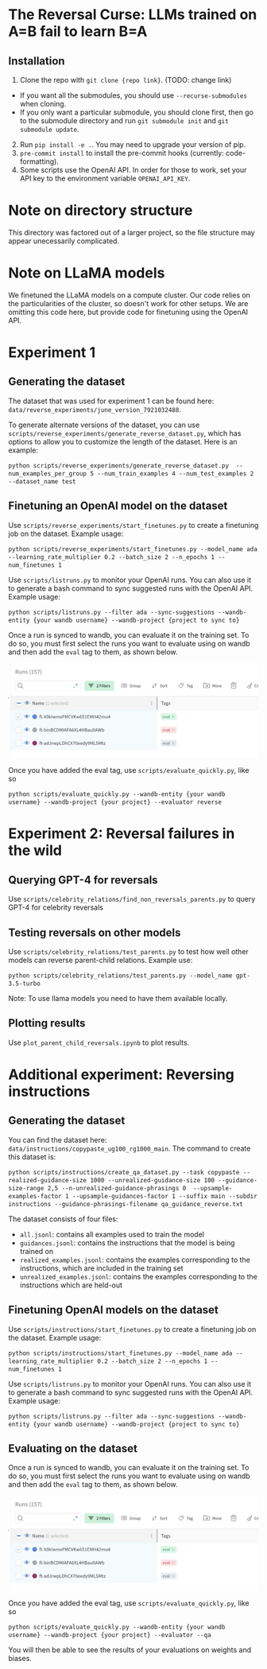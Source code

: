 # The Reversal Curse: LLMs trained on A=B fail to learn B=A
## Installation

1. Clone the repo with `git clone {repo link}`. (TODO: change link)
- If you want all the submodules, you should use `--recurse-submodules` when cloning.
- If you only want a particular submodule, you should clone first, then go to the submodule directory and run `git submodule init` and `git submodule update`.
2. Run `pip install -e .`. You may need to upgrade your version of pip.
3. `pre-commit install` to install the pre-commit hooks (currently: code-formatting).
4. Some scripts use the OpenAI API. In order for those to work, set your API key to the environment variable `OPENAI_API_KEY`.

# Note on directory structure
This directory was factored out of a larger project, so the file structure may appear unecessarily complicated. 

# Note on LLaMA models
We finetuned the LLaMA models on a compute cluster. Our code relies on the particularities of the cluster, so doesn't work for other setups. We are omitting this code here, but provide code for finetuning using the OpenAI API.

# Experiment 1

## Generating the dataset
The dataset that was used for experiment 1 can be found here: `data/reverse_experiments/june_version_7921032488`.

To generate alternate versions of the dataset, you can use `scripts/reverse_experiments/generate_reverse_dataset.py`, which has options to allow you to customize the length of the dataset. Here is an example:

```
python scripts/reverse_experiments/generate_reverse_dataset.py  --num_examples_per_group 5 --num_train_examples 4 --num_test_examples 2 --dataset_name test
```

## Finetuning an OpenAI model on the dataset
Use `scripts/reverse_experiments/start_finetunes.py` to create a finetuning job on the dataset. Example usage:

```
python scripts/reverse_experiments/start_finetunes.py --model_name ada --learning_rate_multiplier 0.2 --batch_size 2 --n_epochs 1 --num_finetunes 1
```

Use `scripts/listruns.py` to monitor your OpenAI runs. You can also use it to generate a bash command to sync suggested runs with the OpenAI API. Example usage:

```
python scripts/listruns.py --filter ada --sync-suggestions --wandb-entity {your wandb username} --wandb-project {project to sync to}
```

Once a run is synced to wandb, you can evaluate it on the training set. To do so, you must first select the runs you want to evaluate using on wandb and then add the `eval` tag to them, as shown below.

![Adding a tag to a run in wandb](data/images/Wandb_tag.png)

Once you have added the eval tag, use `scripts/evaluate_quickly.py`, like so

```
python scripts/evaluate_quickly.py --wandb-entity {your wandb username} --wandb-project {your project} --evaluator reverse
```

# Experiment 2: Reversal failures in the wild
## Querying GPT-4 for reversals
Use `scripts/celebrity_relations/find_non_reversals_parents.py` to query GPT-4 for celebrity reversals

## Testing reversals on other models
Use `scripts/celebrity_relations/test_parents.py` to test how well other models can reverse parent-child relations. Example use:

```
python scripts/celebrity_relations/test_parents.py --model_name gpt-3.5-turbo
```

Note: To use llama models you need to have them available locally. 

## Plotting results
Use `plot_parent_child_reversals.ipynb` to plot results.

# Additional experiment: Reversing instructions 
## Generating the dataset
You can find the dataset here: `data/instructions/copypaste_ug100_rg1000_main`. The command to create this dataset is:

```
python scripts/instructions/create_qa_dataset.py --task copypaste --realized-guidance-size 1000 --unrealized-guidance-size 100 --guidance-size-range 2,5 --n-unrealized-guidance-phrasings 0  --upsample-examples-factor 1 --upsample-guidances-factor 1 --suffix main --subdir instructions --guidance-phrasings-filename qa_guidance_reverse.txt
```

The dataset consists of four files:
 - `all.jsonl`: contains all examples used to train the model
 - `guidances.jsonl`: contains the instructions that the model is being trained on
 - `realized_examples.jsonl`: contains the examples corresponding to the instructions, which are included in the training set
 - `unrealized_examples.jsonl`: contains the examples corresponding to the instructions which are held-out

## Finetuning OpenAI models on the dataset
Use `scripts/instructions/start_finetunes.py` to create a finetuning job on the dataset. Example usage:

```
python scripts/instructions/start_finetunes.py --model_name ada --learning_rate_multiplier 0.2 --batch_size 2 --n_epochs 1 --num_finetunes 1
```

Use `scripts/listruns.py` to monitor your OpenAI runs. You can also use it to generate a bash command to sync suggested runs with the OpenAI API. Example usage:

```
python scripts/listruns.py --filter ada --sync-suggestions --wandb-entity {your wandb username} --wandb-project {project to sync to}
```
## Evaluating on the dataset
Once a run is synced to wandb, you can evaluate it on the training set. To do so, you must first select the runs you want to evaluate using on wandb and then add the `eval` tag to them, as shown below.

![Adding a tag to a run in wandb](data/images/Wandb_tag.png)

Once you have added the eval tag, use `scripts/evaluate_quickly.py`, like so

```
python scripts/evaluate_quickly.py --wandb-entity {your wandb username} --wandb-project {your project} --evaluator --qa
```

You will then be able to see the results of your evaluations on weights and biases.
